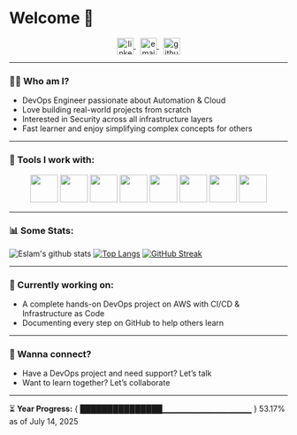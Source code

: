 # Welcome 👋

<p align="center">
<a href="https://www.linkedin.com/in/eslamzain-devops" target="blank">
  <img align="center" src="https://cdn.jsdelivr.net/npm/simple-icons@3.0.1/icons/linkedin.svg" alt="linkedin" height="30" width="30" />
</a>&nbsp;
<a href="mailto:eslam.devops@gmail.com" target="blank">
  <img align="center" src="https://cdn.jsdelivr.net/npm/simple-icons@3.0.1/icons/gmail.svg" alt="email" height="30" width="30" />
</a>&nbsp;
<a href="https://github.com/eslam-devops" target="blank">
  <img align="center" src="https://cdn.jsdelivr.net/npm/simple-icons@3.0.1/icons/github.svg" alt="github" height="30" width="30" />
</a>
</p>

---

### 👨‍💻 Who am I?  
- DevOps Engineer passionate about Automation & Cloud  
- Love building real-world projects from scratch  
- Interested in Security across all infrastructure layers  
- Fast learner and enjoy simplifying complex concepts for others  

---

### 🚀 Tools I work with:
<p align="center">
  <img src="https://www.vectorlogo.zone/logos/amazon_aws/amazon_aws-icon.svg" width="50" />
  <img src="https://www.vectorlogo.zone/logos/docker/docker-icon.svg" width="50" />
  <img src="https://www.vectorlogo.zone/logos/ansible/ansible-icon.svg" width="50" />
  <img src="https://www.vectorlogo.zone/logos/terraformio/terraformio-icon.svg" width="50" />
  <img src="https://www.vectorlogo.zone/logos/kubernetes/kubernetes-icon.svg" width="50" />
  <img src="https://www.vectorlogo.zone/logos/nginx/nginx-icon.svg" width="50" />
  <img src="https://www.vectorlogo.zone/logos/git-scm/git-scm-icon.svg" width="50" />
  <img src="https://www.vectorlogo.zone/logos/linux/linux-icon.svg" width="50" />
</p>

---

### 📊 Some Stats:
![Eslam's github stats](https://github-readme-stats.vercel.app/api?username=eslam-devops&show_icons=true&theme=dark&count_private=true&include_all_commits=true)
[![Top Langs](https://github-readme-stats.vercel.app/api/top-langs/?username=eslam-devops&layout=compact&theme=dark&hide=css,html)](https://github.com/anuraghazra/github-readme-stats)
[![GitHub Streak](https://github-readme-streak-stats.herokuapp.com?user=eslam-devops&theme=dark)](https://git.io/streak-stats)

---

### 📌 Currently working on:
- A complete hands-on DevOps project on AWS with CI/CD & Infrastructure as Code  
- Documenting every step on GitHub to help others learn  

---

### 💬 Wanna connect?
- Have a DevOps project and need support? Let’s talk  
- Want to learn together? Let’s collaborate  

---

⏳ **Year Progress:** { ███████████████▁▁▁▁▁▁▁▁▁▁▁▁▁▁▁ } 53.17% as of July 14, 2025
